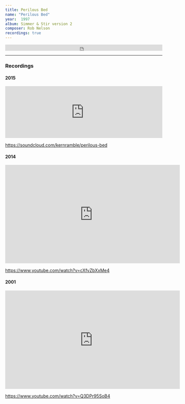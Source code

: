 ```yaml
---
title: Perilous Bed
name: "Perilous Bed"
year:  1997
album: Simmer & Stir version 2
composer: Rob Nelson
recordings: true
---
```


<iframe width="100%" height="20" scrolling="no" frameborder="no" allow="autoplay" src="https://w.soundcloud.com/player/?url=https%3A//api.soundcloud.com/tracks/164075036&color=%23ff5500&inverse=false&auto_play=false&show_user=true"></iframe>

<hr />
<h3>Recordings</h3>

<h4>2015</h4>

<iframe width="100%" height="166" scrolling="no" frameborder="no" allow="autoplay" src="https://w.soundcloud.com/player/?url=https%3A//api.soundcloud.com/tracks/164075036&color=%23ff5500&auto_play=false&hide_related=false&show_comments=true&show_user=true&show_reposts=false&show_teaser=true"></iframe>

https://soundcloud.com/kernramble/perilous-bed

<h4>2014</h4>

<iframe width="560" height="315" src="https://www.youtube.com/embed/cXfvZbXxMe4" frameborder="0" allow="accelerometer; autoplay; encrypted-media; gyroscope; picture-in-picture" allowfullscreen></iframe>

https://www.youtube.com/watch?v=cXfvZbXxMe4

<h4>2001</h4>

<iframe width="560" height="315" src="https://www.youtube.com/embed/Q3DPr95SoB4" frameborder="0" allow="accelerometer; autoplay; encrypted-media; gyroscope; picture-in-picture" allowfullscreen></iframe>

https://www.youtube.com/watch?v=Q3DPr95SoB4
